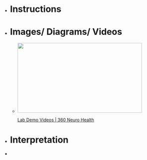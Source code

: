 - # Instructions
- # Images/ Diagrams/ Videos
	-
	  <p><a href="https://www.360neurohealth.com/courses/certificate-of-competency-in-vestibular-rehabilitation-course-ccvr/lectures/36795242?wvideo=0w2bokz8xn"><img src="https://embed-ssl.wistia.com/deliveries/5d1054a30da614cd15477aa0754e9e5f64e7e341.jpg?image_crop_resized=800x450&amp;image_play_button_size=2x&amp;image_play_button=1&amp;image_play_button_color=1A9DCEe0" width="400" height="225" style="width: 400px; height: 225px;"></a></p><p><a href="https://www.360neurohealth.com/courses/certificate-of-competency-in-vestibular-rehabilitation-course-ccvr/lectures/36795242?wvideo=0w2bokz8xn">Lab Demo Videos | 360 Neuro Health</a></p>
- # Interpretation
-